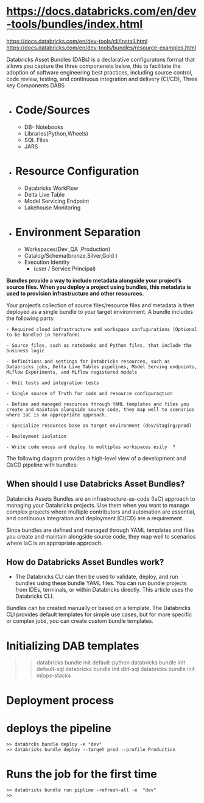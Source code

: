 # https://docs.databricks.com/en/dev-tools/bundles/index.html
https://docs.databricks.com/en/dev-tools/cli/install.html
https://docs.databricks.com/en/dev-tools/bundles/resource-examples.html

Databricks Asset Bundles (DABs) is a declarative configuratons format that allows you capture the three componenets below, this to facilitate the adoption of software engineering best practices, including source control, code review, testing, and continuous integration and delivery (CI/CD), 
Three key Components DABS
 - # Code/Sources
    - DB- Notebooks
    - Libraries(Python,Wheels)
    - SQL Files
    - JARS
 - # Resource Configuration
    - Databricks WorkFlow
    - Delta Live Table
    - Model Servicing Endpoint
    - Lakehouse Monitoring
 - # Environment Separation
    - Workspaces(Dev ,QA ,Production)
    - Catalog/Schema(bronze,Silver,Gold )
    - Execution Identity
       - (user / Service Principal)

**Bundles provide a way to include metadata alongside your project’s source files. When you deploy a project using bundles, this metadata is used to provision infrastructure and other resources.** 

Your project’s collection of source files/resource files and metadata is then deployed as a single bundle to your target environment. A bundle includes the following parts:

    - Required cloud infrastructure and workspace configurations (Optional to be handled in Terraform) 

    - Source files, such as notebooks and Python files, that include the business logic

    - Definitions and settings for Databricks resources, such as Databricks jobs, Delta Live Tables pipelines, Model Serving endpoints, MLflow Experiments, and MLflow registered models

    - Unit tests and integration tests

    - Single source of Truth for code and resource configuragtion

    - Define and managed resources through YAML templates and files you create and maintain alongside source code, they map well to scenarios where IaC is an appropriate approach.

    - Specialize resources base on target environment (dev/Staging/prod)

    - Deployment isolation
    
    - Write code onces and deploy to multiples workspaces esily  ?

The following diagram provides a high-level view of a development and CI/CD pipeline with bundles:


## When should I use Databricks Asset Bundles?

Databricks Assets Bundles are an infrastructure-as-code (IaC) approach to managing your Databricks projects. Use them when you want to manage complex projects where multiple contributors and automation are essential, and continuous integration and deployment (CI/CD) are a requirement. 

Since bundles are defined and managed through YAML templates and files you create and maintain alongside source code, they map well to scenarios where IaC is an appropriate approach.


## How do Databricks Asset Bundles work?

- The Databricks CLI can then be used to validate, deploy, and run bundles using these bundle YAML files. You can run bundle projects from IDEs, terminals, or within Databricks directly. This article uses the Databricks CLI.

Bundles can be created manually or based on a template. The Databricks CLI provides default templates for simple use cases, but for more specific or complex jobs, you can create custom bundle templates.

# Initializing DAB templates
   >> databricks bundle init default-python
   >> databricks bundle init default-sql
   >> databricks bundle init dbt-sql
   >> databricks bundle init mlops-stacks

# Deployment process
   # deploys the pipeline
    >> databrcks bundle deploy -e "dev" 
    >> databricks bundle deploy --target prod --profile Production
   # Runs the job for the first time
    >> databricks bundle run pipline -refresh-all -e  "dev"
    >> 




